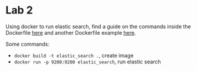 # Lab 2

Using docker to run elastic search, find a guide on the commands inside the Dockerfile [here](https://www.elastic.co/guide/en/elasticsearch/reference/7.17/deb.html) and another Dockerfile example [here](https://gist.github.com/rluvaton/3a8d5953e1ad8236e8953c2e7691e5de). 

Some commands:
* `docker build -t elastic_search .`, create image
* `docker run -p 9200:9200 elastic_search`, run elastic search